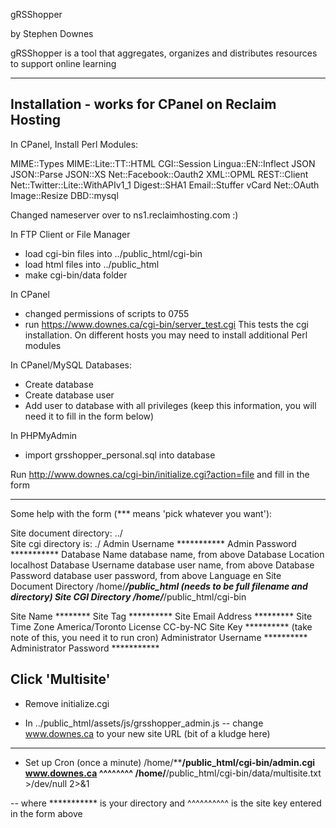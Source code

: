gRSShopper

by Stephen Downes

gRSShopper is a tool that aggregates, organizes and distributes resources to support online learning



--------------------------------------------------
Installation - works for CPanel on Reclaim Hosting
--------------------------------------------------

In CPanel, Install Perl Modules:

  MIME::Types
  MIME::Lite::TT::HTML
  CGI::Session
  Lingua::EN::Inflect 
  JSON
  JSON::Parse
  JSON::XS
  Net::Facebook::Oauth2
  XML::OPML
  REST::Client
  Net::Twitter::Lite::WithAPIv1_1
  Digest::SHA1
  Email::Stuffer
  vCard
  Net::OAuth
  Image::Resize
  DBD::mysql





Changed nameserver over to ns1.reclaimhosting.com   :)

In FTP Client or File Manager
- load cgi-bin files into ../public_html/cgi-bin 
- load html files into ../public_html    
- make cgi-bin/data folder 

In CPanel
- changed permissions of scripts to 0755
- run https://www.downes.ca/cgi-bin/server_test.cgi
    This tests the cgi installation. On different hosts you may need to install additional Perl modules

In CPanel/MySQL Databases:
- Create database 
- Create database user   
- Add user to database with all privileges  (keep this information, you will need it to fill in the form below)

In PHPMyAdmin
- import grsshopper_personal.sql into database

Run http://www.downes.ca/cgi-bin/initialize.cgi?action=file
   and fill in the form
   
--------------------------------------------------------------------   
   Some help with the form (*** means 'pick whatever you want'):

   Site document directory:    ../     
   Site cgi directory is:      ./
   Admin Username			***********
   Admin Password			***********
   Database Name			database name, from above
   Database Location			localhost
   Database Username	database user name, from above
   Database Password	database user password, from above
   Language				en
   Site Document Directory		/home/*******/public_html                 (needs to be full filename and directory)
   Site CGI Directory		/home/*******/public_html/cgi-bin

   Site Name				********
   Site Tag				  **********
   Site Email Address		*********
   Site Time Zone			America/Toronto
   License				CC-by-NC
   Site Key				**********                                             (take note of this, you need it to run cron)
   Administrator Username		**********
   Administrator Password		***********
	
   Click 'Multisite'
------------------------------------------------------------

- Remove initialize.cgi

- In ../public_html/assets/js/grsshopper_admin.js
   -- change www.downes.ca  to your new site URL (bit of a kludge here)

-----------

- Set up Cron (once a minute)
/home/********/public_html/cgi-bin/admin.cgi www.downes.ca ^^^^^^^^ /home/******/public_html/cgi-bin/data/multisite.txt >/dev/null 2>&1 

-- where *********** is your directory
and ^^^^^^^^^^ is the site key entered in the form above

